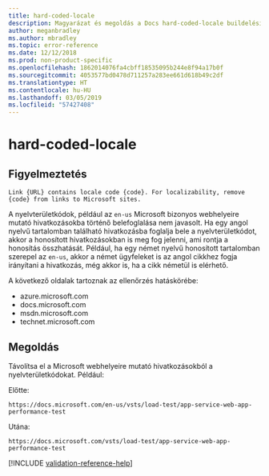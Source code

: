 ```yaml
---
title: hard-coded-locale
description: Magyarázat és megoldás a Docs hard-coded-locale buildelési problémájára
author: meganbradley
ms.author: mbradley
ms.topic: error-reference
ms.date: 12/12/2018
ms.prod: non-product-specific
ms.openlocfilehash: 1862014076fa4cbff18535095b244e8f94a17b0f
ms.sourcegitcommit: 4053577bd0478d711257a283ee661d618b49c2df
ms.translationtype: HT
ms.contentlocale: hu-HU
ms.lasthandoff: 03/05/2019
ms.locfileid: "57427408"
---
```

# <a name="hard-coded-locale"></a>hard-coded-locale

## <a name="warning"></a>Figyelmeztetés

`Link {URL} contains locale code {code}. For localizability, remove {code} from links to Microsoft sites.`

A nyelvterületkódok, például az `en-us` Microsoft bizonyos webhelyeire mutató hivatkozásokba történő belefoglalása nem javasolt. Ha egy angol nyelvű tartalomban található hivatkozásba foglalja bele a nyelvterületkódot, akkor a honosított hivatkozásokban is meg fog jelenni, ami rontja a honosítás összhatását. Például, ha egy német nyelvű honosított tartalomban szerepel az `en-us`, akkor a német ügyfeleket is az angol cikkhez fogja irányítani a hivatkozás, még akkor is, ha a cikk németül is elérhető.

A következő oldalak tartoznak az ellenőrzés hatáskörébe:

- azure.microsoft.com
- docs.microsoft.com
- msdn.microsoft.com
- technet.microsoft.com

## <a name="resolution"></a>Megoldás

Távolítsa el a Microsoft webhelyeire mutató hivatkozásokból a nyelvterületkódokat. Például:

Előtte:

`https://docs.microsoft.com/en-us/vsts/load-test/app-service-web-app-performance-test`

Utána:

`https://docs.microsoft.com/vsts/load-test/app-service-web-app-performance-test`

<!--make sure to add this file to your includes folder and verify the path-->
[!INCLUDE [validation-reference-help](includes/validation-reference-help.md)]